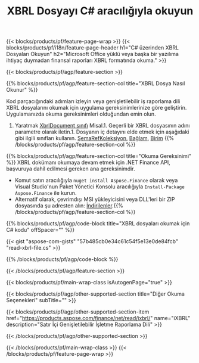 ﻿---
title: XBRL Dosyayı C# aracılığıyla okuyun
description: XBRL dosya okuması için örnek kod. .NET tabanlı uygulamalarda toplu XBRL dosyalarını okumak için API örnek kodunu kullanın. 
url: /tr/net/read/xbrl/
family: finance
platformtag: net
feature: read
informat: XBRL
outformat: 
otherformats: 
---
{{< blocks/products/pf/feature-page-wrap >}}
{{< blocks/products/pf/i18n/feature-page-header h1="C# üzerinden XBRL Dosyaları Okuyun" h2="Microsoft Office yüklü veya başka bir yazılıma ihtiyaç duymadan finansal raporları XBRL formatında okuma." >}}

{{< blocks/products/pf/agp/feature-section >}}

{{% blocks/products/pf/agp/feature-section-col title="XBRL Dosya Nasıl Okunur" %}}

Kod parçacığındaki adımları izleyin veya genişletilebilir iş raporlama dili XBRL dosyalarını okumak için uygulama gereksinimlerinize göre geliştirin. Uygulamanızda okuma gereksinimleri olduğundan emin olun.

1. Yaratmak [XbrlDocument sınıfı](https://apireference.aspose.com/finance/net/aspose.finance.xbrl/xbrldocument) Misal.1. Geçerli bir XBRL dosyasının adını parametre olarak iletin.1. Dosyanın iç detayını elde etmek için aşağıdaki gibi ilgili sınıfları kullanın. [ŞemaRefKoleksiyon](https://apireference.aspose.com/finance/net/aspose.finance.xbrl/schemarefcollection), [Bağlam](https://apireference.aspose.com/finance/net/aspose.finance.xbrl/context), [Birim](https://apireference.aspose.com/finance/net/aspose.finance.xbrl/unit) 
{{% /blocks/products/pf/agp/feature-section-col %}}

{{% blocks/products/pf/agp/feature-section-col title="Okuma Gereksinimi" %}}
XBRL dokümanı okumaya devam etmek için .NET Finance API, başvuruya dahil edilmesi gereken ana gereksinimdir. 
- Komut satırı aracılığıyla ```nuget install Aspose.Finance``` olarak veya Visual Studio'nun Paket Yönetici Konsolu aracılığıyla ```Install-Package Aspose.Finance``` ile kurun.
- Alternatif olarak, çevrimdışı MSI yükleyicisini veya DLL'leri bir ZIP dosyasında şu adresten alın: [İndirilenler](https://downloads.aspose.com/finance/net).{{% /blocks/products/pf/agp/feature-section-col %}}

{{% blocks/products/pf/agp/code-block title="XBRL dosyaları okumak için C# kodu" offSpacer="" %}}

{{< gist "aspose-com-gists" "57b485cb0e34c61c54f5e13e0de84fcb" "read-xbrl-file.cs" >}}

{{% /blocks/products/pf/agp/code-block %}}

{{< /blocks/products/pf/agp/feature-section >}}

{{< blocks/products/pf/main-wrap-class isAutogenPage="true" >}}

{{< blocks/products/pf/agp/other-supported-section title="Diğer Okuma Seçenekleri" subTitle="" >}}

{{< blocks/products/pf/agp/other-supported-section-item href="https://products.aspose.com/finance/net/read/ixbrl/" name="iXBRL" description="Satır İçi Genişletilebilir İşletme Raporlama Dili" >}}

{{< /blocks/products/pf/agp/other-supported-section >}}

{{< /blocks/products/pf/main-wrap-class >}}
{{< /blocks/products/pf/feature-page-wrap >}}